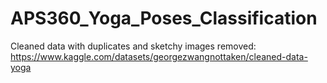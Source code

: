 # APS360_Yoga_Poses_Classification
 
Cleaned data with duplicates and sketchy images removed: https://www.kaggle.com/datasets/georgezwangnottaken/cleaned-data-yoga
